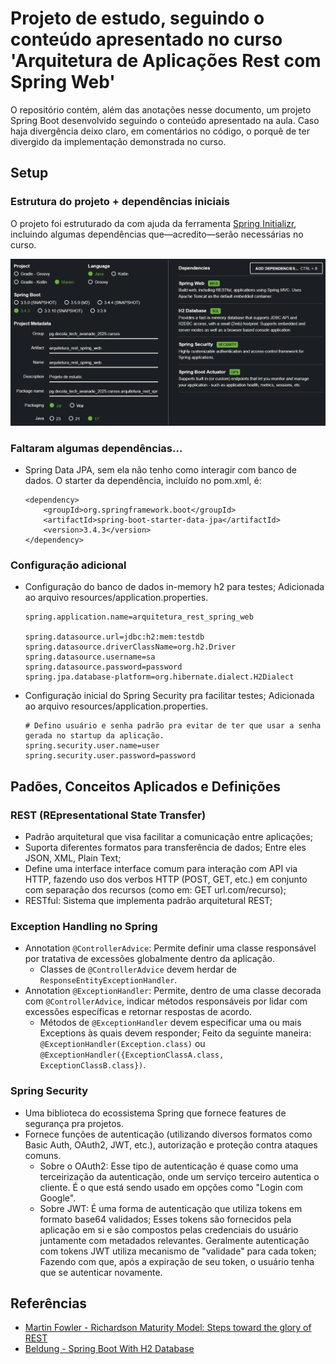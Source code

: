 # Projeto de estudo, seguindo o conteúdo apresentado no curso 'Arquitetura de Aplicações Rest com Spring Web'
O repositório contém, além das anotações nesse documento, um projeto Spring Boot desenvolvido seguindo o conteúdo apresentado na aula.
Caso haja divergência deixo claro, em comentários no código, o porquê de ter divergido da implementação demonstrada no curso.

## Setup
### Estrutura do projeto + dependências iniciais
O projeto foi estruturado da com ajuda da ferramenta [Spring Initializr](start.spring.io), incluindo algumas dependências que—acredito—serão necessárias no curso.

![Imagem do setup configurado no Spring Initializr](./img/setup_initializr.png)

### Faltaram algumas dependências...
- Spring Data JPA, sem ela não tenho como interagir com banco de dados. O starter da dependência, incluído no pom.xml, é:
    ```
    <dependency>
        <groupId>org.springframework.boot</groupId>
        <artifactId>spring-boot-starter-data-jpa</artifactId>
        <version>3.4.3</version>
    </dependency>
    ```

### Configuração adicional
- Configuração do banco de dados in-memory h2 para testes; Adicionada ao arquivo resources/application.properties.
  ```
  spring.application.name=arquitetura_rest_spring_web
  
  spring.datasource.url=jdbc:h2:mem:testdb
  spring.datasource.driverClassName=org.h2.Driver
  spring.datasource.username=sa
  spring.datasource.password=password
  spring.jpa.database-platform=org.hibernate.dialect.H2Dialect
  ```
- Configuração inicial do Spring Security pra facilitar testes; Adicionada ao arquivo resources/application.properties.
  ```
  # Defino usuário e senha padrão pra evitar de ter que usar a senha gerada no startup da aplicação.
  spring.security.user.name=user
  spring.security.user.password=password
  ```

## Padões, Conceitos Aplicados e Definições

### REST (REpresentational State Transfer)
- Padrão arquitetural que visa facilitar a comunicação entre aplicações;
- Suporta diferentes formatos para transferência de dados; Entre eles JSON, XML, Plain Text;
- Define uma interface interface comum para interação com API via HTTP, fazendo uso dos verbos HTTP (POST, GET, etc.) em conjunto com separação dos recursos (como em: GET url.com/recurso);
- RESTful: Sistema que implementa padrão arquitetural REST;

### Exception Handling no Spring
- Annotation `@ControllerAdvice`: Permite definir uma classe responsável por tratativa de excessões globalmente dentro da aplicação.
  - Classes de `@ControllerAdvice` devem herdar de `ResponseEntityExceptionHandler`.
- Annotation `@ExceptionHandler`: Permite, dentro de uma classe decorada com `@ControllerAdvice`, indicar métodos responsáveis por lidar com excessões específicas e retornar respostas de acordo.
  - Métodos de `@ExceptionHandler` devem especificar uma ou mais Exceptions às quais devem responder; Feito da seguinte maneira: `@ExceptionHandler(Exception.class)` ou `@ExceptionHandler({ExceptionClassA.class, ExceptionClassB.class})`.

### Spring Security
- Uma biblioteca do ecossistema Spring que fornece features de segurança pra projetos.
- Fornece funções de autenticação (utilizando diversos formatos como Basic Auth, OAuth2, JWT, etc.), autorização e proteção contra ataques comuns.
  - Sobre o OAuth2: Esse tipo de autenticação é quase como uma terceirização da autenticação, onde um serviço terceiro autentica o cliente. É o que está sendo usado em opções como "Login com Google".
  - Sobre JWT: É uma forma de autenticação que utiliza tokens em formato base64 validados; Esses tokens são fornecidos pela aplicação em si e são compostos pelas credenciais do usuário juntamente com metadados relevantes. Geralmente autenticação com tokens JWT utiliza mecanismo de "validade" para cada token; Fazendo com que, após a expiração de seu token, o usuário tenha que se autenticar novamente.

## Referências
- [Martin Fowler - Richardson Maturity Model: Steps toward the glory of REST](https://martinfowler.com/articles/richardsonMaturityModel.html)
- [Beldung - Spring Boot With H2 Database](https://www.baeldung.com/spring-boot-h2-database)